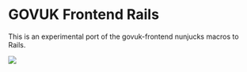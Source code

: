 # GOVUK Frontend Rails

This is an experimental port of the govuk-frontend nunjucks macros to Rails.

![](https://github.com/x-govuk/govuk-frontend-rails/workflows/Test/badge.svg?branch=master)
